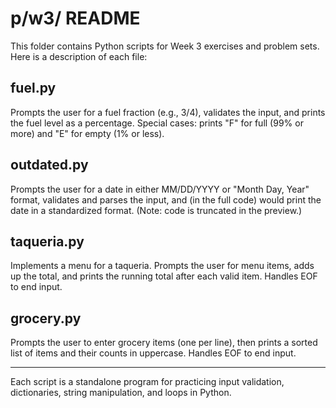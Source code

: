 # p/w3/ README

This folder contains Python scripts for Week 3 exercises and problem sets. Here is a description of each file:

## fuel.py
Prompts the user for a fuel fraction (e.g., 3/4), validates the input, and prints the fuel level as a percentage. Special cases: prints "F" for full (99% or more) and "E" for empty (1% or less).

## outdated.py
Prompts the user for a date in either MM/DD/YYYY or "Month Day, Year" format, validates and parses the input, and (in the full code) would print the date in a standardized format. (Note: code is truncated in the preview.)

## taqueria.py
Implements a menu for a taqueria. Prompts the user for menu items, adds up the total, and prints the running total after each valid item. Handles EOF to end input.

## grocery.py
Prompts the user to enter grocery items (one per line), then prints a sorted list of items and their counts in uppercase. Handles EOF to end input.

---

Each script is a standalone program for practicing input validation, dictionaries, string manipulation, and loops in Python.

